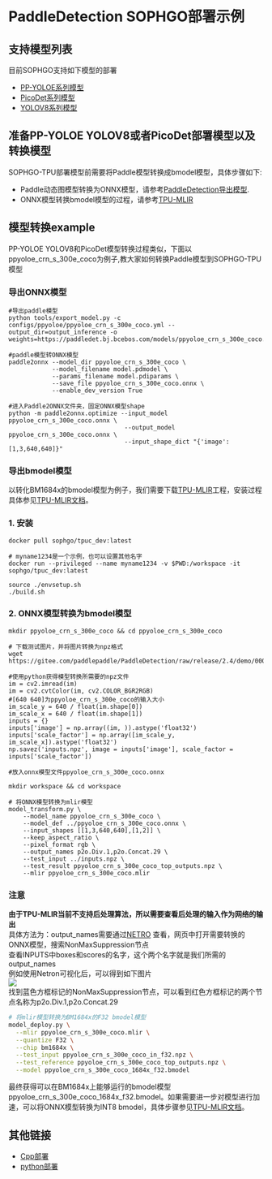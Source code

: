 # PaddleDetection SOPHGO部署示例

## 支持模型列表

目前SOPHGO支持如下模型的部署
- [PP-YOLOE系列模型](https://github.com/PaddlePaddle/PaddleDetection/tree/release/2.4/configs/ppyoloe)
- [PicoDet系列模型](https://github.com/PaddlePaddle/PaddleDetection/tree/release/2.4/configs/picodet)
- [YOLOV8系列模型](https://github.com/PaddlePaddle/PaddleDetection/tree/release/2.4)

## 准备PP-YOLOE YOLOV8或者PicoDet部署模型以及转换模型

SOPHGO-TPU部署模型前需要将Paddle模型转换成bmodel模型，具体步骤如下:
- Paddle动态图模型转换为ONNX模型，请参考[PaddleDetection导出模型](https://github.com/PaddlePaddle/PaddleDetection/blob/release/2.4/deploy/EXPORT_MODEL.md).
- ONNX模型转换bmodel模型的过程，请参考[TPU-MLIR](https://github.com/sophgo/tpu-mlir)

## 模型转换example

PP-YOLOE YOLOV8和PicoDet模型转换过程类似，下面以ppyoloe_crn_s_300e_coco为例子,教大家如何转换Paddle模型到SOPHGO-TPU模型

### 导出ONNX模型
```shell
#导出paddle模型
python tools/export_model.py -c configs/ppyoloe/ppyoloe_crn_s_300e_coco.yml --output_dir=output_inference -o weights=https://paddledet.bj.bcebos.com/models/ppyoloe_crn_s_300e_coco.pdparams

#paddle模型转ONNX模型
paddle2onnx --model_dir ppyoloe_crn_s_300e_coco \
            --model_filename model.pdmodel \
            --params_filename model.pdiparams \
            --save_file ppyoloe_crn_s_300e_coco.onnx \
            --enable_dev_version True

#进入Paddle2ONNX文件夹，固定ONNX模型shape
python -m paddle2onnx.optimize --input_model ppyoloe_crn_s_300e_coco.onnx \
                                --output_model ppyoloe_crn_s_300e_coco.onnx \
                                --input_shape_dict "{'image':[1,3,640,640]}"

```
### 导出bmodel模型

以转化BM1684x的bmodel模型为例子，我们需要下载[TPU-MLIR](https://github.com/sophgo/tpu-mlir)工程，安装过程具体参见[TPU-MLIR文档](https://github.com/sophgo/tpu-mlir/blob/master/README.md)。
### 1.	安装
``` shell
docker pull sophgo/tpuc_dev:latest

# myname1234是一个示例，也可以设置其他名字
docker run --privileged --name myname1234 -v $PWD:/workspace -it sophgo/tpuc_dev:latest

source ./envsetup.sh
./build.sh
```

### 2.	ONNX模型转换为bmodel模型
``` shell
mkdir ppyoloe_crn_s_300e_coco && cd ppyoloe_crn_s_300e_coco

# 下载测试图片，并将图片转换为npz格式
wget https://gitee.com/paddlepaddle/PaddleDetection/raw/release/2.4/demo/000000014439.jpg

#使用python获得模型转换所需要的npz文件
im = cv2.imread(im)
im = cv2.cvtColor(im, cv2.COLOR_BGR2RGB)
#[640 640]为ppyoloe_crn_s_300e_coco的输入大小
im_scale_y = 640 / float(im.shape[0])
im_scale_x = 640 / float(im.shape[1])
inputs = {}
inputs['image'] = np.array((im, )).astype('float32')
inputs['scale_factor'] = np.array([im_scale_y, im_scale_x]).astype('float32')
np.savez('inputs.npz', image = inputs['image'], scale_factor = inputs['scale_factor'])

#放入onnx模型文件ppyoloe_crn_s_300e_coco.onnx

mkdir workspace && cd workspace

# 将ONNX模型转换为mlir模型
model_transform.py \
    --model_name ppyoloe_crn_s_300e_coco \
    --model_def ../ppyoloe_crn_s_300e_coco.onnx \
    --input_shapes [[1,3,640,640],[1,2]] \
    --keep_aspect_ratio \
    --pixel_format rgb \
    --output_names p2o.Div.1,p2o.Concat.29 \
    --test_input ../inputs.npz \
    --test_result ppyoloe_crn_s_300e_coco_top_outputs.npz \
    --mlir ppyoloe_crn_s_300e_coco.mlir
```
### 注意
**由于TPU-MLIR当前不支持后处理算法，所以需要查看后处理的输入作为网络的输出**  
具体方法为：output_names需要通过[NETRO](https://netron.app/) 查看，网页中打开需要转换的ONNX模型，搜索NonMaxSuppression节点  
查看INPUTS中boxes和scores的名字，这个两个名字就是我们所需的output_names  
例如使用Netron可视化后，可以得到如下图片  
![](https://user-images.githubusercontent.com/120167928/210939488-a37e6c8b-474c-4948-8362-2066ee7a2ecb.png)  
找到蓝色方框标记的NonMaxSuppression节点，可以看到红色方框标记的两个节点名称为p2o.Div.1,p2o.Concat.29

``` bash
# 将mlir模型转换为BM1684x的F32 bmodel模型
model_deploy.py \
  --mlir ppyoloe_crn_s_300e_coco.mlir \
  --quantize F32 \
  --chip bm1684x \
  --test_input ppyoloe_crn_s_300e_coco_in_f32.npz \
  --test_reference ppyoloe_crn_s_300e_coco_top_outputs.npz \
  --model ppyoloe_crn_s_300e_coco_1684x_f32.bmodel
```
最终获得可以在BM1684x上能够运行的bmodel模型ppyoloe_crn_s_300e_coco_1684x_f32.bmodel。如果需要进一步对模型进行加速，可以将ONNX模型转换为INT8 bmodel，具体步骤参见[TPU-MLIR文档](https://github.com/sophgo/tpu-mlir/blob/master/README.md)。

## 其他链接
- [Cpp部署](./cpp)
- [python部署](./python)
